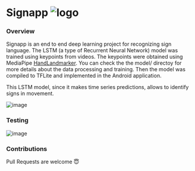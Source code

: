 
# Signapp ![logo](https://github.com/user-attachments/assets/4610d067-112f-426d-af48-672b30049e6b)


### Overview

Signapp is an end to end deep learning project for recognizing sign language. The LSTM (a type of Recurrent Neural Network) model was trained using keypoints from videos. The keypoints were obtained using MediaPipe [HandLandmarker](https://ai.google.dev/edge/mediapipe/solutions/vision/hand_landmarker). You can check the the model/ directoy for more details about the data processing and training. Then the model was compiled to TFLite and implemented in the Android application. 

This LSTM model, since it makes time series predictions, allows to identify signs in movement.

![image](https://github.com/user-attachments/assets/fa638b72-5900-4091-ac6c-a71aa63298b1)


### Testing
![image](https://github.com/user-attachments/assets/0ecee287-c102-4a3e-967f-d3e7677861f6)




### Contributions
Pull Requests are welcome 😇
